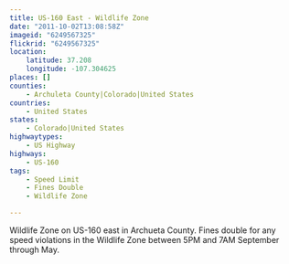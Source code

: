 ```yaml
---
title: US-160 East - Wildlife Zone
date: "2011-10-02T13:08:58Z"
imageid: "6249567325"
flickrid: "6249567325"
location:
    latitude: 37.208
    longitude: -107.304625
places: []
counties:
    - Archuleta County|Colorado|United States
countries:
    - United States
states:
    - Colorado|United States
highwaytypes:
    - US Highway
highways:
    - US-160
tags:
    - Speed Limit
    - Fines Double
    - Wildlife Zone

---
```

Wildlife Zone on US-160 east in Archueta County.  Fines double for any speed violations in the Wildlife Zone between 5PM and 7AM September through May.